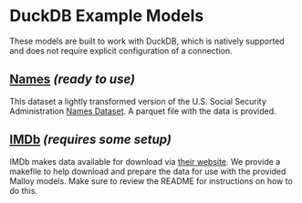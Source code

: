 # DuckDB Example Models

These models are built to work with DuckDB, which is natively supported and does not require explicit configuration of a connection.

## [Names](https://github.com/looker-open-source/malloy/tree/add_malloy_examples/samples_duckdb/names_duckdb) _(ready to use)_
This dataset a lightly transformed version of the U.S. Social Security Administration [Names Dataset](https://catalog.data.gov/dataset/baby-names-from-social-security-card-applications-national-data). A parquet file with the data is provided.

## [IMDb](https://github.com/looker-open-source/malloy/tree/add_malloy_examples/samples_duckdb/imdb) _(requires some setup)_
IMDb makes data available for download via [their website](https://www.imdb.com/interfaces/). We provide a makefile to help download and prepare the data for use with the provided Malloy models. Make sure to review the README for instructions on how to do this.
